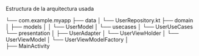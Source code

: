Estructura de la arquitectura usada

└── com.example.myapp
    ├── data
    │   └── UserRepository.kt
    ├── domain
    │   ├── models
    │   │   └── UserModel
    │   └── usecases
    │       └── UserUseCases
    └── presentation
    │   ├── UserAdapter
    │   └── UserViewHolder
    │   └── UserViewModel
    │   └── UserViewModelFactory
    │  
    ├── MainActivity   


    
